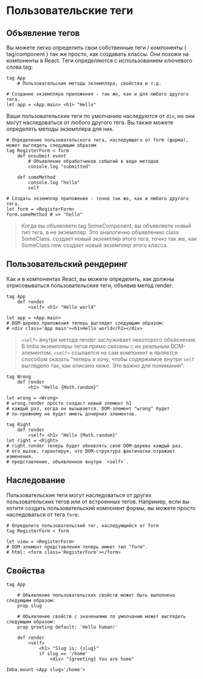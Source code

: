 # Пользовательские теги

## Объявление тегов

Вы можете легко определить свои собственные теги / компоненты ( tag/component ) так же просто, как создавать классы. Они похожи на компоненты в React. Теги определяются с использованием ключевого слова tag:

```imba
tag App
    # Пользовательские методы экземпляра, свойства и т.д.

# Создание экземпляра приложения - так же, как и для любого другого тега.
let app = <App.main> <h1> "Hello"
```

Ваши пользовательские теги по умолчанию наследуются от `div`, но они могут наследоваться от любого другого тега. Вы также можете определять методы экземпляра для них.

```imba
# Определение пользовательского тега, наследующего от form (форма), может выглядеть следующим образом
tag RegisterForm < form
    def onsubmit event
        # Объявление обработчиков событий в виде методов
        console.log "submitted"

    def someMethod
        console.log "hello"
        self

# Создать экземпляр приложения - точно так же, как и любого другого тега.
let form = <RegisterForm>
form.someMethod # => "hello"
```

> Когда вы объявляете tag SomeComponent, вы объявляете новый *тип* тега, а не экземпляр. Это аналогично объявлению class SomeClass. <SomeComponent> создает новый *экземпляр* этого тега, точно так же, как SomeClass.new создает новый экземпляр этого класса.


## Пользовательский рендеринг

Как и в компонентах React, вы можете определить, как должны отрисовываться пользовательские теги, объявив метод render:

```imba
tag App
    def render
        <self> <h1> "Hello world"

let app = <App.main>
# DOM-дерево приложения теперь выглядит следующим образом:
# <div class='App main'><h1>Hello world</h1></div>
```

> `<self>` внутри метода render заслуживает некоторого объяснения. В Imba экземпляры тегов прямо связаны с их реальным DOM-элементом. `<self>` ссылается на сам компонент и является способом сказать "теперь я хочу, чтобы содержимое внутри `self` выглядело так, как описано ниже. Это важно для понимания".

```imba
tag Wrong
    def render
        <h1> "Hello {Math.random}"

let wrong = <Wrong>
# wrong.render просто создаст новый элемент h1
# каждый раз, когда он вызывается. DOM-элемент "wrong" будет
# по-прежнему не будет иметь дочерних элементов.

tag Right
    def render
        <self> <h1> "Hello {Math.random}"
let right = <Right>
# right.render теперь будет обновлять своё DOM-дерево каждый раз.
# его вызов, гарантируя, что DOM-структура фактически отражает изменения.
# представление, объявленное внутри `<self>`.
```


## Наследование

Пользовательские теги могут наследоваться от других пользовательских тегов или от встроенных тегов. Например, если вы хотите создать пользовательский компонент формы, вы можете просто наследоваться от тега `form`:

```imba
# Определите пользовательский тег, наследующийся от form
tag RegisterForm < form

let view = <RegisterForm>
# DOM-элемент представления теперь имеет тип "form".
# html: <form class='RegisterForm'></form>
```


## Свойства

```imba
tag App

    # Объявление пользовательских свойств может быть выполнено следующим образом:
    prop slug
    
    # Объявление свойств с значениями по умолчанию может выглядеть следующим образом:
    prop greeting default: 'Hello human!'

    def render
        <self>
            <h1> "Slug is: {slug}"
            if slug == '/home'
                <div> "{greeting} You are home"

Imba.mount <App slug='/home'>
```

